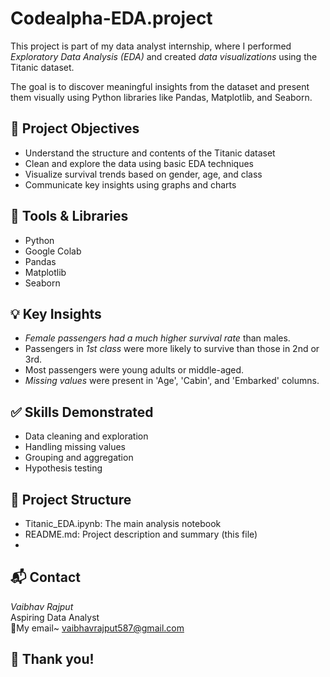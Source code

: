 # Codealpha-EDA.project
This project is part of my data analyst internship, where I performed *Exploratory Data Analysis (EDA)* and created *data visualizations* using the Titanic dataset.

The goal is to discover meaningful insights from the dataset and present them visually using Python libraries like Pandas, Matplotlib, and Seaborn.

## 📌 Project Objectives
- Understand the structure and contents of the Titanic dataset
- Clean and explore the data using basic EDA techniques
- Visualize survival trends based on gender, age, and class
- Communicate key insights using graphs and charts

## 🔧 Tools & Libraries
- Python
- Google Colab
- Pandas
- Matplotlib
- Seaborn

## 💡 Key Insights

- *Female passengers had a much higher survival rate* than males.
- Passengers in *1st class* were more likely to survive than those in 2nd or 3rd.
- Most passengers were young adults or middle-aged.
- *Missing values* were present in 'Age', 'Cabin', and 'Embarked' columns.
  
## ✅ Skills Demonstrated
- Data cleaning and exploration
- Handling missing values
- Grouping and aggregation
- Hypothesis testing

## 📁 Project Structure
- Titanic_EDA.ipynb: The main analysis notebook
- README.md: Project description and summary (this file)
- 
## 📬 Contact
*Vaibhav Rajput*  
Aspiring Data Analyst  
📧My email~ vaibhavrajput587@gmail.com

## 🌟 Thank you!

